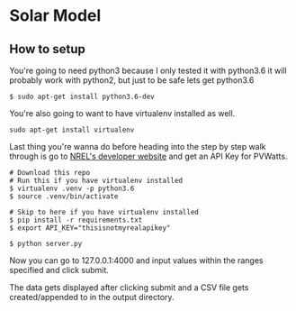 # Solar Model

## How to setup

You're going to need python3 because I only tested it with python3.6
it will probably work with python2, but just to be safe lets get python3.6
```
$ sudo apt-get install python3.6-dev
```

You're also going to want to have virtualenv installed as well.
```
sudo apt-get install virtualenv
```


Last thing you're wanna do before heading into the step by step walk through is go to
[NREL's developer website](https://developer.nrel.gov) and get an API Key for PVWatts.

```
# Download this repo
# Run this if you have virtualenv installed
$ virtualenv .venv -p python3.6
$ source .venv/bin/activate

# Skip to here if you have virtualenv installed
$ pip install -r requirements.txt
$ export API_KEY="thisisnotmyrealapikey"

$ python server.py
```

Now you can go to 127.0.0.1:4000 and input values within the ranges specified and click submit.

The data gets displayed after clicking submit and a CSV file gets created/appended to in the output directory.
